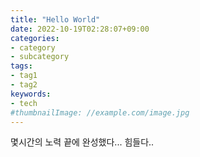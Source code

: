 ```yaml
---
title: "Hello World"
date: 2022-10-19T02:28:07+09:00
categories:
- category
- subcategory
tags:
- tag1
- tag2
keywords:
- tech
#thumbnailImage: //example.com/image.jpg
---
```


<!--more-->
몇시간의 노력 끝에 완성했다... 힘들다..